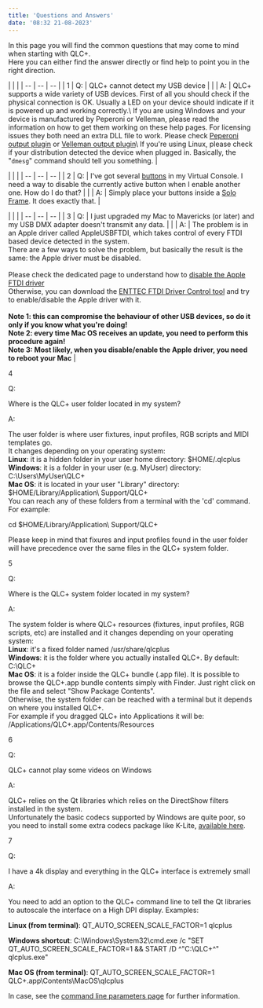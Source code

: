 ```yaml
---
title: 'Questions and Answers'
date: '08:32 21-08-2023'
---
```


In this page you will find the common questions that may come to mind when starting with QLC+.  
Here you can either find the answer directly or find help to point you in the right direction.  
  

| | |
| -- | -- | -- |
| 1 | Q: | QLC+ cannot detect my USB device |
| | A: | QLC+ supports a wide variety of USB devices. First of all you should check if the physical connection is OK. Usually a LED on your device should indicate if it is powered up and working correctly.\\
If you are using Windows and your device is manufactured by Peperoni or Velleman, please read the information on how to get them working on these help pages. For licensing issues they both need an extra DLL file to work. Please check [Peperoni output plugin](peperonioutput.html) or [Velleman output plugin](vellemanoutput.html)\\
If you're using Linux, please check if your distribution detected the device when plugged in. Basically, the "`dmesg`" command should tell you something. |
  
| | |
| -- | -- | -- |
| 2 | Q: | I've got several [buttons](vcbutton.html) in my Virtual Console. I need a way to disable the currently active button when I enable another one. How do I do that? |
| | A: | Simply place your buttons inside a [Solo Frame](vcsoloframe.html). It does exactly that. |

| | |
| -- | -- | -- |
| 3 | Q: | I just upgraded my Mac to Mavericks (or later) and my USB DMX adapter doesn't transmit any data. |
| | A: | The problem is in an Apple driver called AppleUSBFTDI, which takes control of every FTDI based device detected in the system.<br>
There are a few ways to solve the problem, but basically the result is the same: the Apple driver must be disabled.<br>
<br>
Please check the dedicated page to understand how to [disable the Apple FTDI driver](disable_apple_ftdi_driver.html)<br>
Otherwise, you can download the [ENTTEC FTDI Driver Control tool](https://www.dmxis.com/release/FtdiDriverControl.zip) and try to enable/disable the Apple driver with it.<br>
<br>
**Note 1: this can compromise the behaviour of other USB devices, so do it only if you know what you're doing!**<br>
**Note 2: every time Mac OS receives an update, you need to perform this procedure again!**<br>
**Note 3: Most likely, when you disable/enable the Apple driver, you need to reboot your Mac** |
  

4

Q:

Where is the QLC+ user folder located in my system?

A:

The user folder is where user fixtures, input profiles, RGB scripts and MIDI templates go.  
It changes depending on your operating system:  
**Linux**: it is a hidden folder in your user home directory: $HOME/.qlcplus  
**Windows**: it is a folder in your user (e.g. MyUser) directory: C:\\Users\\MyUser\\QLC+  
**Mac OS**: it is located in your user "Library" directory: $HOME/Library/Application\\ Support/QLC+  
You can reach any of these folders from a terminal with the 'cd' command. For example:  

cd $HOME/Library/Application\\ Support/QLC+

Please keep in mind that fixures and input profiles found in the user folder will have precedence over the same files in the QLC+ system folder.  

  

5

Q:

Where is the QLC+ system folder located in my system?

A:

The system folder is where QLC+ resources (fixtures, input profiles, RGB scripts, etc) are installed and it changes depending on your operating system:  
**Linux**: it's a fixed folder named /usr/share/qlcplus  
**Windows**: it is the folder where you actually installed QLC+. By default: C:\\QLC+  
**Mac OS**: it is a folder inside the QLC+ bundle (.app file). It is possible to browse the QLC+.app bundle contents simply with Finder. Just right click on the file and select "Show Package Contents".  
Otherwise, the system folder can be reached with a terminal but it depends on where you installed QLC+.  
For example if you dragged QLC+ into Applications it will be: /Applications/QLC+.app/Contents/Resources

  

6

Q:

QLC+ cannot play some videos on Windows

A:

QLC+ relies on the Qt libraries which relies on the DirectShow filters installed in the system.  
Unfortunately the basic codecs supported by Windows are quite poor, so you need to install some extra codecs package like K-Lite, [available here](https://www.codecguide.com/download_kl.htm).

  

7

Q:

I have a 4k display and everything in the QLC+ interface is extremely small

A:

You need to add an option to the QLC+ command line to tell the Qt libraries to autoscale the interface on a High DPI display. Examples:  

**Linux (from terminal)**: QT\_AUTO\_SCREEN\_SCALE\_FACTOR=1 qlcplus

**Windows shortcut**: C:\\Windows\\System32\\cmd.exe /c "SET QT\_AUTO\_SCREEN\_SCALE\_FACTOR=1 && START /D ^"C:\\QLC+^" qlcplus.exe"

**Mac OS (from terminal)**: QT\_AUTO\_SCREEN\_SCALE\_FACTOR=1 QLC+.app\\Contents\\MacOS\\qlcplus

In case, see the [command line parameters page](commandlineparameters.html) for further information.
